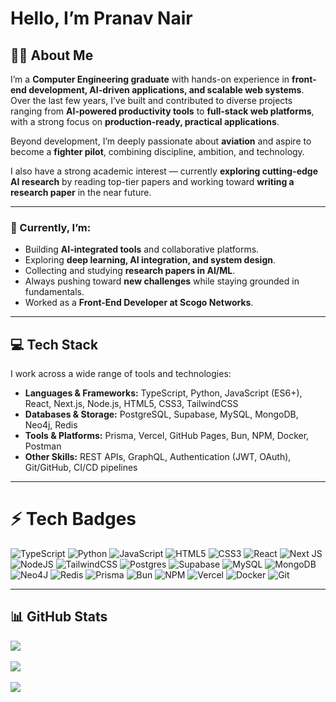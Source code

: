 # Hello, I’m Pranav Nair  

## 👨‍💻 About Me  
I’m a **Computer Engineering graduate** with hands-on experience in **front-end development, AI-driven applications, and scalable web systems**. Over the last few years, I’ve built and contributed to diverse projects ranging from **AI-powered productivity tools** to **full-stack web platforms**, with a strong focus on **production-ready, practical applications**.  

Beyond development, I’m deeply passionate about **aviation** and aspire to become a **fighter pilot**, combining discipline, ambition, and technology.  

I also have a strong academic interest — currently **exploring cutting-edge AI research** by reading top-tier papers and working toward **writing a research paper** in the near future.  

---

### 🚀 Currently, I’m:  
- Building **AI-integrated tools** and collaborative platforms.   
- Exploring **deep learning, AI integration, and system design**.  
- Collecting and studying **research papers in AI/ML**.  
- Always pushing toward **new challenges** while staying grounded in fundamentals.
- Worked as a **Front-End Developer at Scogo Networks**.   

---

## 💻 Tech Stack  

I work across a wide range of tools and technologies:  

- **Languages & Frameworks:** TypeScript, Python, JavaScript (ES6+), React, Next.js, Node.js, HTML5, CSS3, TailwindCSS  
- **Databases & Storage:** PostgreSQL, Supabase, MySQL, MongoDB, Neo4j, Redis  
- **Tools & Platforms:** Prisma, Vercel, GitHub Pages, Bun, NPM, Docker, Postman  
- **Other Skills:** REST APIs, GraphQL, Authentication (JWT, OAuth), Git/GitHub, CI/CD pipelines  

---

# ⚡ Tech Badges  

![TypeScript](https://img.shields.io/badge/typescript-%23007ACC.svg?style=for-the-badge&logo=typescript&logoColor=white) ![Python](https://img.shields.io/badge/python-3670A0?style=for-the-badge&logo=python&logoColor=ffdd54) ![JavaScript](https://img.shields.io/badge/javascript-%23323330.svg?style=for-the-badge&logo=javascript&logoColor=%23F7DF1E) ![HTML5](https://img.shields.io/badge/html5-%23E34F26.svg?style=for-the-badge&logo=html5&logoColor=white) ![CSS3](https://img.shields.io/badge/css3-%231572B6.svg?style=for-the-badge&logo=css3&logoColor=white) ![React](https://img.shields.io/badge/react-%2320232a.svg?style=for-the-badge&logo=react&logoColor=%2361DAFB) ![Next JS](https://img.shields.io/badge/Next-black?style=for-the-badge&logo=next.js&logoColor=white) ![NodeJS](https://img.shields.io/badge/node.js-6DA55F?style=for-the-badge&logo=node.js&logoColor=white) ![TailwindCSS](https://img.shields.io/badge/tailwindcss-%2338B2AC.svg?style=for-the-badge&logo=tailwind-css&logoColor=white) ![Postgres](https://img.shields.io/badge/postgres-%23316192.svg?style=for-the-badge&logo=postgresql&logoColor=white) ![Supabase](https://img.shields.io/badge/Supabase-3ECF8E?style=for-the-badge&logo=supabase&logoColor=white) ![MySQL](https://img.shields.io/badge/mysql-4479A1.svg?style=for-the-badge&logo=mysql&logoColor=white) ![MongoDB](https://img.shields.io/badge/MongoDB-%234ea94b.svg?style=for-the-badge&logo=mongodb&logoColor=white) ![Neo4J](https://img.shields.io/badge/Neo4j-008CC1?style=for-the-badge&logo=neo4j&logoColor=white) ![Redis](https://img.shields.io/badge/redis-%23DD0031.svg?style=for-the-badge&logo=redis&logoColor=white) ![Prisma](https://img.shields.io/badge/Prisma-3982CE?style=for-the-badge&logo=Prisma&logoColor=white) ![Bun](https://img.shields.io/badge/Bun-%23000000.svg?style=for-the-badge&logo=bun&logoColor=white) ![NPM](https://img.shields.io/badge/NPM-%23CB3837.svg?style=for-the-badge&logo=npm&logoColor=white) ![Vercel](https://img.shields.io/badge/vercel-%23000000.svg?style=for-the-badge&logo=vercel&logoColor=white) ![Docker](https://img.shields.io/badge/docker-%230db7ed.svg?style=for-the-badge&logo=docker&logoColor=white) ![Git](https://img.shields.io/badge/git-%23F05033.svg?style=for-the-badge&logo=git&logoColor=white)  

---

## 📊 GitHub Stats  

![](https://github-readme-stats.vercel.app/api?username=pranav452&theme=radical&hide_border=false&include_all_commits=true&count_private=true)<br/>  
![](https://github-readme-streak-stats.herokuapp.com/?user=pranav452&theme=radical&hide_border=false)<br/>  
![](https://github-readme-stats.vercel.app/api/top-langs/?username=pranav452&theme=radical&hide_border=false&include_all_commits=true&count_private=true&layout=compact)  
